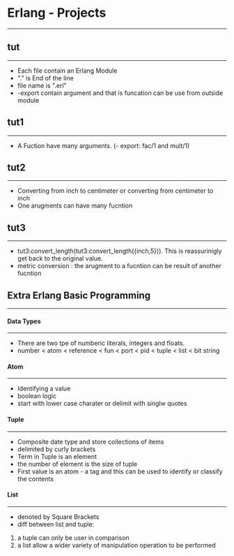 # Erlang - Projects
------
## tut
------
* Each file contain an Erlang Module
* "." is End of the line
* file name is ".erl"
* -export contain argument and that is funcation can be use from outside module

## tut1
-------
* A Fuction have many arguments. (- export: fac/1 and mult/1)

## tut2
-------
* Converting from inch to centimeter or converting from centimeter to inch
* One arugments can have many fucntion 

## tut3
-------
* tut3:convert_length(tut3:convert_length({inch,5})). This is reassurinigly get back to the original value.
* metric conversion : the arugment to a fucntion can be result of another fucntion

## Extra Erlang Basic Programming 
------

#### Data Types
------
* There are two tpe of  numberic literals, integers and floats.
* number < atom < reference < fun < port < pid < tuple < list < bit string  

#### Atom
-----
* Identifying a value 
* boolean logic 
* start with lower case charater or delimit with singlw quotes

#### Tuple 
-----
* Composite date type and store collections of items
* delimited by curly brackets
* Term in Tuple is an element
* the number of element is the size of tuple
* First value is an atom - a tag and this can be used to identify or classify the contents

#### List
-----
* denoted by Square Brackets
* diff between list and tuple: 
1. a tuple can only be user in comparison
2. a list allow a wider variety of manipulation operation to be performed
